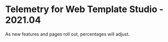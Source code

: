 # Telemetry for Web Template Studio - 2021.04

As new features and pages roll out, percentages  will adjust.

